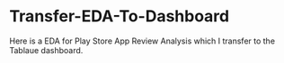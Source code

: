 # Transfer-EDA-To-Dashboard
Here is a EDA for Play Store App Review Analysis which I transfer to the Tablaue dashboard.
